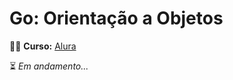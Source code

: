 # Go: Orientação a Objetos

:woman_technologist: <strong>Curso:</strong> [Alura](https://www.alura.com.br/curso-online-go-lang-oo)

:hourglass_flowing_sand: <i>Em andamento...</i>
